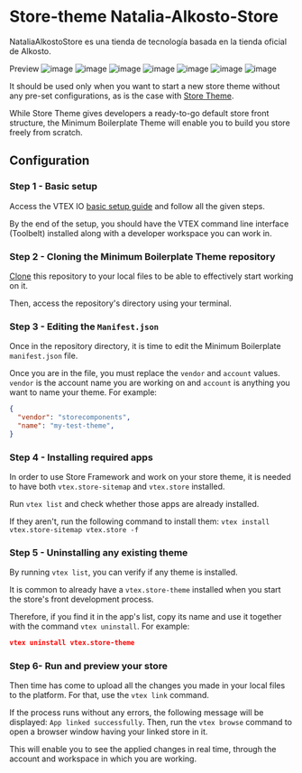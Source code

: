 # Store-theme Natalia-Alkosto-Store 

NataliaAlkostoStore es una tienda de tecnología basada en la tienda oficial de Alkosto.

Preview
![image](https://user-images.githubusercontent.com/55117122/204119463-b0be341d-5bc4-4ae8-8c78-c0f017a733db.png)
![image](https://user-images.githubusercontent.com/55117122/204119466-d9092602-861f-4eab-af6f-a273134ab9b3.png)
![image](https://user-images.githubusercontent.com/55117122/204119477-e8516a17-a3d6-42b7-a287-d79a7b3cd10d.png)
![image](https://user-images.githubusercontent.com/55117122/204119487-49d38295-4835-4627-8d38-6497a65cb951.png)
![image](https://user-images.githubusercontent.com/55117122/204119495-c7e2aad3-9388-4043-9bae-35e6300ccb6b.png)
![image](https://user-images.githubusercontent.com/55117122/204119508-2c1d8e8f-a5c8-4ac2-8928-3de7a798efed.png)
![image](https://user-images.githubusercontent.com/55117122/204119539-33088be8-c54e-4eee-a2dc-596cae6a26ec.png)



It should be used only when you want to start a new store theme without any pre-set configurations, as is the case with [Store Theme](https://github.com/vtex-apps/store-theme). 

While Store Theme gives developers a ready-to-go default store front structure, the Minimum Boilerplate Theme will enable you to build you store freely from scratch.

## Configuration

### Step 1 -  Basic setup

Access the VTEX IO [basic setup guide](https://vtex.io/docs/getting-started/build-stores-with-store-framework/1) and follow all the given steps. 

By the end of the setup, you should have the VTEX command line interface (Toolbelt) installed along with a developer workspace you can work in.

### Step 2 - Cloning the Minimum Boilerplate Theme repository

[Clone](https://help.github.com/en/github/creating-cloning-and-archiving-repositories/cloning-a-repository) this repository to your local files to be able to effectively start working on it.

Then, access the repository's directory using your terminal. 

### Step 3 - Editing the `Manifest.json`

Once in the repository directory, it is time to edit the Minimum Boilerplate `manifest.json` file. 

Once you are in the file, you must replace the `vendor` and `account` values. `vendor` is the account name you are working on and `account` is anything you want to name your theme. For example:

```json
{
  "vendor": "storecomponents",
  "name": "my-test-theme",
}
```

### Step 4 -  Installing required apps

In order to use Store Framework and work on your store theme, it is needed to have both `vtex.store-sitemap` and `vtex.store` installed.

Run  `vtex list`  and check whether those apps are already installed. 

If they aren't, run the following command to install them: `vtex install vtex.store-sitemap vtex.store -f`

### Step 5 -  Uninstalling any existing theme

By running `vtex list`,  you can verify if any theme is installed.

It is common to already have a `vtex.store-theme`  installed when you start the store's front development process. 

Therefore, if you find it in the app's list, copy its name and use it together with the command `vtex uninstall`. For example:

```json
vtex uninstall vtex.store-theme
```

### Step 6- Run and preview your store

Then time has come to upload all the changes you made in your local files to the platform. For that, use the `vtex link` command. 

If the process runs without any errors, the following message will be displayed: `App linked successfully`. Then, run the `vtex browse` command to open a browser window having your linked store in it.

This will enable you to see the applied changes in real time, through the account and workspace in which you are working.
